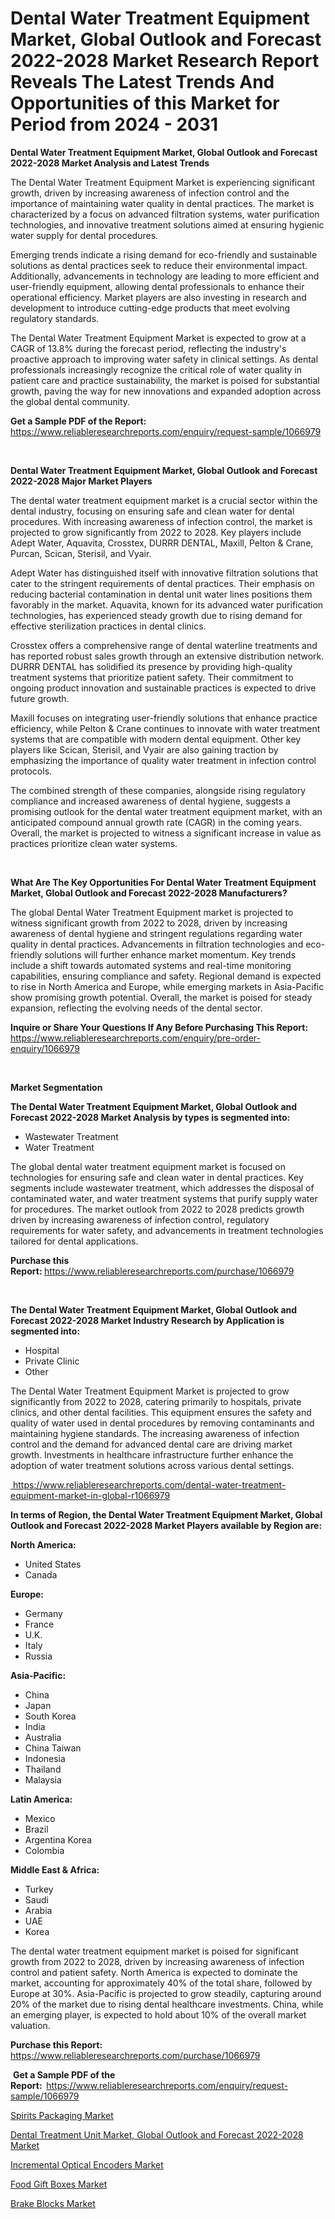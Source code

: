 <p><h1>Dental Water Treatment Equipment Market, Global Outlook and Forecast 2022-2028 Market Research Report Reveals The Latest Trends And Opportunities of this Market for Period from 2024 - 2031</h1></p><p><strong>Dental Water Treatment Equipment Market, Global Outlook and Forecast 2022-2028 Market Analysis and Latest Trends</strong></p>
<p><p>The Dental Water Treatment Equipment Market is experiencing significant growth, driven by increasing awareness of infection control and the importance of maintaining water quality in dental practices. The market is characterized by a focus on advanced filtration systems, water purification technologies, and innovative treatment solutions aimed at ensuring hygienic water supply for dental procedures. </p><p>Emerging trends indicate a rising demand for eco-friendly and sustainable solutions as dental practices seek to reduce their environmental impact. Additionally, advancements in technology are leading to more efficient and user-friendly equipment, allowing dental professionals to enhance their operational efficiency. Market players are also investing in research and development to introduce cutting-edge products that meet evolving regulatory standards.</p><p>The Dental Water Treatment Equipment Market is expected to grow at a CAGR of 13.8% during the forecast period, reflecting the industry's proactive approach to improving water safety in clinical settings. As dental professionals increasingly recognize the critical role of water quality in patient care and practice sustainability, the market is poised for substantial growth, paving the way for new innovations and expanded adoption across the global dental community.</p></p>
<p><strong>Get a Sample PDF of the Report:&nbsp;</strong> <a href="https://www.reliableresearchreports.com/enquiry/request-sample/1066979">https://www.reliableresearchreports.com/enquiry/request-sample/1066979</a></p>
<p>&nbsp;</p>
<p><strong>Dental Water Treatment Equipment Market, Global Outlook and Forecast 2022-2028 Major Market Players</strong></p>
<p><p>The dental water treatment equipment market is a crucial sector within the dental industry, focusing on ensuring safe and clean water for dental procedures. With increasing awareness of infection control, the market is projected to grow significantly from 2022 to 2028. Key players include Adept Water, Aquavita, Crosstex, DURRR DENTAL, Maxill, Pelton & Crane, Purcan, Scican, Sterisil, and Vyair.</p><p>Adept Water has distinguished itself with innovative filtration solutions that cater to the stringent requirements of dental practices. Their emphasis on reducing bacterial contamination in dental unit water lines positions them favorably in the market. Aquavita, known for its advanced water purification technologies, has experienced steady growth due to rising demand for effective sterilization practices in dental clinics.</p><p>Crosstex offers a comprehensive range of dental waterline treatments and has reported robust sales growth through an extensive distribution network. DURRR DENTAL has solidified its presence by providing high-quality treatment systems that prioritize patient safety. Their commitment to ongoing product innovation and sustainable practices is expected to drive future growth.</p><p>Maxill focuses on integrating user-friendly solutions that enhance practice efficiency, while Pelton & Crane continues to innovate with water treatment systems that are compatible with modern dental equipment. Other key players like Scican, Sterisil, and Vyair are also gaining traction by emphasizing the importance of quality water treatment in infection control protocols.</p><p>The combined strength of these companies, alongside rising regulatory compliance and increased awareness of dental hygiene, suggests a promising outlook for the dental water treatment equipment market, with an anticipated compound annual growth rate (CAGR) in the coming years. Overall, the market is projected to witness a significant increase in value as practices prioritize clean water systems.</p></p>
<p>&nbsp;</p>
<p><strong>What Are The Key Opportunities For Dental Water Treatment Equipment Market, Global Outlook and Forecast 2022-2028 Manufacturers?</strong></p>
<p><p>The global Dental Water Treatment Equipment market is projected to witness significant growth from 2022 to 2028, driven by increasing awareness of dental hygiene and stringent regulations regarding water quality in dental practices. Advancements in filtration technologies and eco-friendly solutions will further enhance market momentum. Key trends include a shift towards automated systems and real-time monitoring capabilities, ensuring compliance and safety. Regional demand is expected to rise in North America and Europe, while emerging markets in Asia-Pacific show promising growth potential. Overall, the market is poised for steady expansion, reflecting the evolving needs of the dental sector.</p></p>
<p><strong>Inquire or Share Your Questions If Any Before Purchasing This Report:</strong> <a href="https://www.reliableresearchreports.com/enquiry/pre-order-enquiry/1066979">https://www.reliableresearchreports.com/enquiry/pre-order-enquiry/1066979</a></p>
<p>&nbsp;</p>
<p><strong>Market Segmentation</strong></p>
<p><strong>The Dental Water Treatment Equipment Market, Global Outlook and Forecast 2022-2028 Market Analysis by types is segmented into:</strong></p>
<p><ul><li>Wastewater Treatment</li><li>Water Treatment</li></ul></p>
<p><p>The global dental water treatment equipment market is focused on technologies for ensuring safe and clean water in dental practices. Key segments include wastewater treatment, which addresses the disposal of contaminated water, and water treatment systems that purify supply water for procedures. The market outlook from 2022 to 2028 predicts growth driven by increasing awareness of infection control, regulatory requirements for water safety, and advancements in treatment technologies tailored for dental applications.</p></p>
<p><strong>Purchase this Report:&nbsp;</strong><a href="https://www.reliableresearchreports.com/purchase/1066979">https://www.reliableresearchreports.com/purchase/1066979</a></p>
<p>&nbsp;</p>
<p><strong>The Dental Water Treatment Equipment Market, Global Outlook and Forecast 2022-2028 Market Industry Research by Application is segmented into:</strong></p>
<p><ul><li>Hospital</li><li>Private Clinic</li><li>Other</li></ul></p>
<p><p>The Dental Water Treatment Equipment Market is projected to grow significantly from 2022 to 2028, catering primarily to hospitals, private clinics, and other dental facilities. This equipment ensures the safety and quality of water used in dental procedures by removing contaminants and maintaining hygiene standards. The increasing awareness of infection control and the demand for advanced dental care are driving market growth. Investments in healthcare infrastructure further enhance the adoption of water treatment solutions across various dental settings.</p></p>
<p><a href="https://www.reliableresearchreports.com/dental-water-treatment-equipment-market-in-global-r1066979">&nbsp;https://www.reliableresearchreports.com/dental-water-treatment-equipment-market-in-global-r1066979</a></p>
<p><strong>In terms of Region, the Dental Water Treatment Equipment Market, Global Outlook and Forecast 2022-2028 Market Players available by Region are:</strong></p>
<p>
    <p> <strong> North America: </strong>
        <ul>
            <li>United States</li>
            <li>Canada</li>
        </ul>
        </p> 
    <p> <strong> Europe: </strong>
        <ul>
            <li>Germany</li>
            <li>France</li>
            <li>U.K.</li>
            <li>Italy</li>
            <li>Russia</li>
        </ul>
        </p> 
    <p> <strong> Asia-Pacific: </strong>
        <ul>
            <li>China</li>
            <li>Japan</li>
            <li>South Korea</li>
            <li>India</li>
            <li>Australia</li>
            <li>China Taiwan</li>
            <li>Indonesia</li>
            <li>Thailand</li>
            <li>Malaysia</li>
        </ul>
        </p> 
    <p> <strong> Latin America: </strong>
        <ul>
            <li>Mexico</li>
            <li>Brazil</li>
            <li>Argentina Korea</li>
            <li>Colombia</li>
        </ul>
        </p> 
    <p> <strong> Middle East & Africa: </strong>
        <ul>
            <li>Turkey</li>
            <li>Saudi</li>
            <li>Arabia</li>
            <li>UAE</li>
            <li>Korea</li>
        </ul>
    </p>
    </p>
<p><p>The dental water treatment equipment market is poised for significant growth from 2022 to 2028, driven by increasing awareness of infection control and patient safety. North America is expected to dominate the market, accounting for approximately 40% of the total share, followed by Europe at 30%. Asia-Pacific is projected to grow steadily, capturing around 20% of the market due to rising dental healthcare investments. China, while an emerging player, is expected to hold about 10% of the overall market valuation.</p></p>
<p><strong>Purchase this Report: </strong><a href="https://www.reliableresearchreports.com/purchase/1066979">https://www.reliableresearchreports.com/purchase/1066979</a></p>
<p>&nbsp;<strong>Get a Sample PDF of the Report:&nbsp;&nbsp;</strong><a href="https://www.reliableresearchreports.com/enquiry/request-sample/1066979">https://www.reliableresearchreports.com/enquiry/request-sample/1066979</a></p>
<p><strong></strong></p>
<p><p><a href="https://medium.com/@sofyanbudiaman1_67863/the-spirits-packaging-market-industry-provides-a-comprehensive-and-current-analysis-of-the-0083f276e6b2">Spirits Packaging Market</a></p><p><a href="https://github.com/JosephineMcguire65/Market-Research-Report-List-1/blob/main/dental-treatment-unit-market-global-outlook-and-forecast-2022-2028-market.md">Dental Treatment Unit Market, Global Outlook and Forecast 2022-2028 Market</a></p><p><a href="https://medium.com/@sarabits4122023/this-report-on-incremental-optical-encoders-market-is-a-comprehensive-analysis-of-market-shares-88d99a60b1f9">Incremental Optical Encoders Market</a></p><p><a href="https://issuu.com/reportprime-2/docs/food-gift-boxes-market-size-2030.pp_969ac7ac14ada4">Food Gift Boxes Market</a></p><p><a href="https://www.linkedin.com/pulse/brake-blocks-market-size-growth-trends-statistics-xzqge?trackingId=jWI0PfwATC2UjmryMXxlCQ%3D%3D">Brake Blocks Market</a></p></p>
